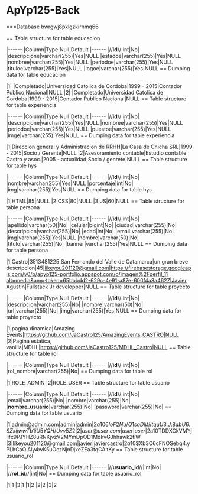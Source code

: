 # ApYp125-Back

===Database bwrgwj8pxlgzkirnmq66

== Table structure for table educacion

|------
|Column|Type|Null|Default
|------
|//**id**//|int|No|
|descripcione|varchar(255)|Yes|NULL
|estadoe|varchar(255)|Yes|NULL
|nombree|varchar(255)|Yes|NULL
|periodoe|varchar(255)|Yes|NULL
|tituloe|varchar(255)|Yes|NULL
|logoe|varchar(255)|Yes|NULL
== Dumping data for table educacion

|1| |Completado|Universidad Catolica de Cordoba|1999 - 2015|Contador Publico Nacional|NULL
|2| |Completado|Universidad Catolica de Cordoba|1999 - 2015|Contador Publico Nacional|NULL
== Table structure for table experiencia

|------
|Column|Type|Null|Default
|------
|//**id**//|int|No|
|descripcione|varchar(255)|Yes|NULL
|nombree|varchar(255)|Yes|NULL
|periodoe|varchar(255)|Yes|NULL
|puestoe|varchar(255)|Yes|NULL
|imge|varchar(255)|Yes|NULL
== Dumping data for table experiencia

|1|Direccion general y Administracion de RRHH|La Casa de Chicha SRL|1999 - 2015|Socio / Gerente|NULL
|2|Asesoramiento contable|Estudio contable Castro y asoc.|2005 - actualidad|Socio / genrete|NULL
== Table structure for table hys

|------
|Column|Type|Null|Default
|------
|//**id**//|int|No|
|nombre|varchar(255)|Yes|NULL
|porcentaje|int|No|
|img|varchar(255)|Yes|NULL
== Dumping data for table hys

|1|HTML|85|NULL
|2|CSS|80|NULL
|3|JS|60|NULL
== Table structure for table persona

|------
|Column|Type|Null|Default
|------
|//**id**//|int|No|
|apellido|varchar(50)|No|
|celular|bigint|No|
|ciudad|varchar(255)|No|
|descripcion|varchar(255)|No|
|edad|int|No|
|email|varchar(255)|No|
|img|varchar(255)|Yes|NULL
|nombre|varchar(50)|No|
|titulo|varchar(255)|No|
|banner|varchar(255)|Yes|NULL
== Dumping data for table persona

|1|Castro|3513481225|San Fernando del Valle de Catamarca|un gran breve descripcion|45|likeyou201120@gmail.com|https://firebasestorage.googleapis.com/v0/b/apyp125-portfolio.appspot.com/o/imagen%2Fperfil_1?alt=media&amp;token=65bbbdd2-629c-4e91-a87e-600f4a3a4627|Javier Agustin|Fullstack Jr developper|NULL
== Table structure for table proyecto

|------
|Column|Type|Null|Default
|------
|//**id**//|int|No|
|descripcion|varchar(255)|No|
|nombre|varchar(50)|No|
|url|varchar(255)|No|
|img|varchar(255)|Yes|NULL
== Dumping data for table proyecto

|1|pagina dinamica|Amazing Events|https://github.com/JaCastro125/AmazingEvents_CASTRO|NULL
|2|Pagina estatica, vanilla|MDHL|https://github.com/JaCastro125/MDHL_Castro|NULL
== Table structure for table rol

|------
|Column|Type|Null|Default
|------
|//**id**//|int|No|
|rol_nombre|varchar(255)|No|
== Dumping data for table rol

|1|ROLE_ADMIN
|2|ROLE_USER
== Table structure for table usuario

|------
|Column|Type|Null|Default
|------
|//**id**//|int|No|
|email|varchar(255)|No|
|nombre|varchar(255)|No|
|**nombre_usuario**|varchar(255)|No|
|password|varchar(255)|No|
== Dumping data for table usuario

|1|admin@admin.com|admin|admin|$2a$10$6IoF2Nu/Q1saDMj/tquU3.J.8abU6.SZxijwwTb1iU5YQH/Uvv5Z2
|2|user@user.com|user|user|$2a$10$TDDXCkVMYjlifx9PJYHZ8uRNKjvzV2MYmDpOD1MdkvGJhhawk2tiW
|3|likeyou201120@gmail.com|javier|javiercastro|$2a$10$Xb3C6cFNOSebq4.yPLhCaO.Aly4wK5uOczNjnDjxeZEa3tqCAitKy
== Table structure for table usuario_rol

|------
|Column|Type|Null|Default
|------
|//**usuario_id**//|int|No|
|//**rol_id**//|int|No|
== Dumping data for table usuario_rol

|1|1
|3|1
|1|2
|2|2
|3|2
